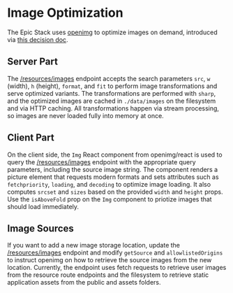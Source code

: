 # Image Optimization

The Epic Stack uses [openimg](https://github.com/andrelandgraf/openimg) to
optimize images on demand, introduced via
[this decision doc](./decisions/041-image-optimization.md).

## Server Part

The [/resources/images](../app/routes/resources/images.tsx) endpoint accepts the
search parameters `src`, `w` (width), `h` (height), `format`, and `fit` to
perform image transformations and serve optimized variants. The transformations
are performed with `sharp`, and the optimized images are cached in
`./data/images` on the filesystem and via HTTP caching. All transformations
happen via stream processing, so images are never loaded fully into memory at
once.

## Client Part

On the client side, the `Img` React component from openimg/react is used to
query the [/resources/images](../app/routes/resources/images.tsx) endpoint with
the appropriate query parameters, including the source image string. The
component renders a picture element that requests modern formats and sets
attributes such as `fetchpriority`, `loading`, and `decoding` to optimize image
loading. It also computes `srcset` and `sizes` based on the provided `width` and
`height` props. Use the `isAboveFold` prop on the `Img` component to priotize
images that should load immediately.

## Image Sources

If you want to add a new image storage location, update the
[/resources/images](../app/routes/resources/images.tsx) endpoint and modify
`getSource` and `allowlistedOrigins` to instruct openimg on how to retrieve the
source images from the new location. Currently, the endpoint uses fetch requests
to retrieve user images from the resource route endpoints and the filesystem to
retrieve static application assets from the public and assets folders.
